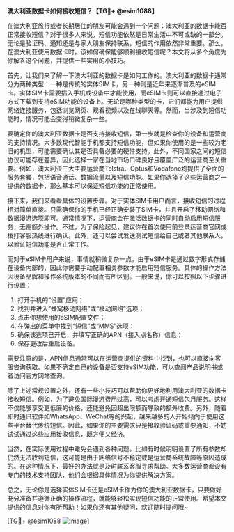 **澳大利亚数据卡如何接收短信？【TG💪+ @esim1088】**

在澳大利亚旅行或者长期居住的朋友可能会遇到一个问题：澳大利亚的数据卡能否正常接收短信？对于很多人来说，短信功能依然是日常生活中不可或缺的一部分。无论是验证码、通知还是与家人朋友保持联系，短信的作用依然非常重要。那么，在澳大利亚使用数据卡时，该如何确保能够顺利接收短信呢？本文将从多个角度为你解答这个问题，并提供一些实用的小技巧。

首先，让我们来了解一下澳大利亚的数据卡是如何工作的。澳大利亚的数据卡通常分为两种类型：一种是传统的实体SIM卡，另一种则是近年来逐渐普及的eSIM卡。实体SIM卡需要插入手机或设备中才能使用，而eSIM卡则可以直接通过电子方式下载到支持eSIM功能的设备上。无论是哪种类型的卡，它们都能为用户提供网络连接服务，包括浏览网页、观看视频以及在线聊天等。然而，当涉及到短信功能时，情况可能会变得稍微复杂一些。

要确定你的澳大利亚数据卡是否支持接收短信，第一步就是检查你的设备和运营商的支持情况。大多数现代智能手机都支持短信功能，但如果你使用的是一些较为老旧的机型，可能需要确认其是否具备必要的硬件支持。此外，不同国家之间的短信协议可能存在差异，因此选择一家在当地市场口碑良好且覆盖广泛的运营商至关重要。例如，澳大利亚三大主要运营商Telstra、Optus和Vodafone均提供了全面的服务套餐，包括语音通话、数据流量以及短信功能。如果你选择了这些运营商之一提供的数据卡，那么基本可以保证短信功能的正常使用。

接下来，我们来看看具体的设置步骤。对于实体SIM卡用户而言，接收短信的过程相对简单直接。只需确保你的手机已经正确安装了SIM卡，并且开启了移动网络和数据漫游选项即可。通常情况下，运营商会在激活数据卡的同时自动启用短信服务，无需额外操作。不过，为了保险起见，建议你在首次使用前登录运营商官网或拨打客服热线进行确认。此外，还可以尝试发送测试短信给自己或者其他联系人，以验证短信功能是否正常工作。

而对于eSIM卡用户来说，事情就稍微复杂一点。由于eSIM卡是通过数字形式存储在设备内部的，因此你需要手动配置相关参数才能启用短信服务。具体的操作方法因设备品牌和操作系统版本的不同而有所区别。一般来说，你可以按照以下步骤进行设置：

1. 打开手机的“设置”应用；
2. 找到并进入“蜂窝移动网络”或“移动网络”选项；
3. 点击你想使用的eSIM配置文件；
4. 在弹出的菜单中找到“短信”或“MMS”选项；
5. 确保该选项已开启，并填写正确的APN（接入点名称）信息；
6. 保存更改后重启设备。

需要注意的是，APN信息通常可以在运营商提供的资料中找到，也可以直接向客服咨询获取。如果不确定自己的设备是否支持eSIM功能，可以查阅产品说明书或者访问官方网站查询。

除了上述常规设置之外，还有一些小技巧可以帮助你更好地利用澳大利亚的数据卡接收短信。例如，为了避免国际漫游费用过高，可以考虑开通短信包月服务。这样不仅能够享受更低廉的价格，还能避免因超出限额而导致的额外收费。另外，随着即时通讯软件如WhatsApp、WeChat等的兴起，越来越多的人开始倾向于使用这些平台替代传统短信。因此，如果你的主要需求只是接收验证码或重要通知，不妨试试通过这些应用接收信息，既方便又经济。

当然，在实际使用过程中难免会遇到各种问题。比如有时候明明设置了所有参数却仍然无法收到短信，这可能是由于网络信号不稳定或是运营商系统故障等原因造成的。在这种情况下，最好的办法就是及时联系客服寻求帮助。大多数运营商都设有专门的技术支持团队，他们会根据具体情况为你提供解决方案。

总之，无论你是选择实体SIM卡还是eSIM卡作为你的澳大利亚数据卡，只要做好充分准备并遵循正确的操作流程，就能够轻松实现短信功能的正常使用。希望本文提供的信息对你有所帮助！如果你还有其他疑问，欢迎随时提问哦~

[[TG💪+ @esim1088](https://t.me/s/esim1088) ![Image](https://i.postimg.cc/4NQfJmqS/Snipaste-2025-05-13-00-14-12.png)]